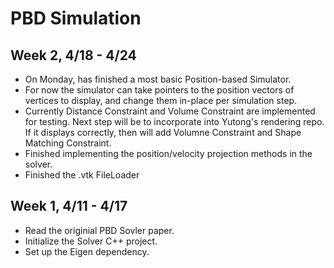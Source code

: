 # PBD Simulation

## Week 2, 4/18 - 4/24

- On Monday, has finished a most basic Position-based Simulator.
- For now the simulator can take pointers to the position vectors of vertices to display, and change them in-place per simulation step.
- Currently Distance Constraint and Volume Constraint are implemented for testing. Next step will be to incorporate into Yutong's rendering repo. 
If it displays correctly, then will add Volumne Constraint and Shape Matching Constraint. 
- Finished implementing the position/velocity projection methods in the solver.
- Finished the .vtk FileLoader


## Week 1, 4/11 - 4/17

- Read the originial PBD Sovler paper. 
- Initialize the Solver C++ project. 
- Set up the Eigen dependency. 
